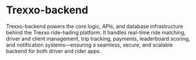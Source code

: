 # Trexxo-backend
Trexxo-backend powers the core logic, APIs, and database infrastructure behind the Trexxo ride-hailing platform. It handles real-time ride matching, driver and client management, trip tracking, payments, leaderboard scoring, and notification systems—ensuring a seamless, secure, and scalable backend for both driver and rider apps.
